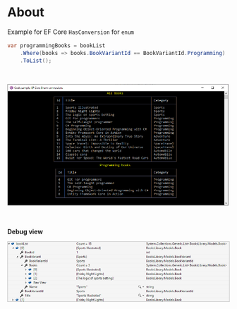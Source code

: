 ﻿# About

Example for EF Core `HasConversion` for `enum`

```csharp
var programmingBooks = bookList
    .Where(books => books.BookVariantId == BookVariantId.Programming)
    .ToList();
```
</br>

![Screen Shot](assets/ScreenShot.png)

</br>

**Debug view**

![Screen Shot1](assets/ScreenShot1.png)
